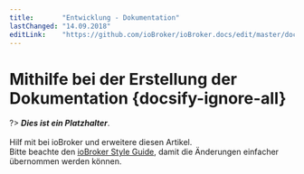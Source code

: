 ```yaml
---
title:       "Entwicklung - Dokumentation"
lastChanged: "14.09.2018"
editLink:    "https://github.com/ioBroker/ioBroker.docs/edit/master/docs/community/doc.md"
---
```


# Mithilfe bei der Erstellung der Dokumentation {docsify-ignore-all}

?> ***Dies ist ein Platzhalter***.
   <br><br>
   Hilf mit bei ioBroker und erweitere diesen Artikel.  
   Bitte beachte den [ioBroker Style Guide](community/styleguidedoc),
   damit die Änderungen einfacher übernommen werden können.
